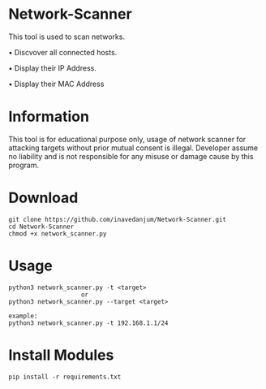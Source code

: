 # Network-Scanner
This tool is used to scan networks.

• Discvover all connected hosts.

• Display their IP Address.

• Display their MAC Address 

# Information
This tool is for educational purpose only, usage of network scanner for attacking targets without prior mutual consent is illegal. Developer assume no liability and is not responsible for any misuse or damage cause by this program.

# Download 
	
	git clone https://github.com/inavedanjum/Network-Scanner.git
	cd Network-Scanner
	chmod +x network_scanner.py
	
# Usage
	
	python3 network_scanner.py -t <target>
                        or 
	python3 network_scanner.py --target <target>

	example:
	python3 network_scanner.py -t 192.168.1.1/24
	

# Install Modules 

	pip install -r requirements.txt

